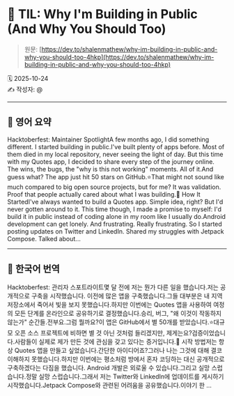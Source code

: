 # 📌 TIL: Why I'm Building in Public (And Why You Should Too)

> 원문: [https://dev.to/shalenmathew/why-im-building-in-public-and-why-you-should-too-4hkp](https://dev.to/shalenmathew/why-im-building-in-public-and-why-you-should-too-4hkp)

🗓 2025-10-24  
✍️ 작성자: @

---

## 🔹 영어 요약

Hacktoberfest: Maintainer SpotlightA few months ago, I did something different. I started building in public.I've built plenty of apps before. Most of them died in my local repository, never seeing the light of day. But this time with my Quotes app, I decided to share every step of the journey online. The wins, the bugs, the "why is this not working" moments. All of it.And guess what? The app just hit 50 stars on GitHub.⭐That might not sound like much compared to big open source projects, but for me? It was validation. Proof that people actually cared about what I was building.🚀 How It StartedI've always wanted to build a Quotes app. Simple idea, right? But I'd never gotten around to it. This time though, I made a promise to myself: I'd build it in public instead of coding alone in my room like I usually do.Android development can get lonely. And frustrating. Really frustrating. So I started posting updates on Twitter and LinkedIn. Shared my struggles with Jetpack Compose. Talked about...

---

## 🔸 한국어 번역

Hacktoberfest: 관리자 스포트라이트몇 달 전에 저는 뭔가 다른 일을 했습니다.저는 공개적으로 구축을 시작했습니다. 이전에 많은 앱을 구축했습니다.그들 대부분은 내 지역 저장소에서 죽어서 빛을 보지 못했습니다.하지만 이번에는 Quotes 앱을 사용하여 여정의 모든 단계를 온라인으로 공유하기로 결정했습니다.승리, 버그, "왜 이것이 작동하지 않는가" 순간들.전부요.그럼 뭘까요?이 앱은 GitHub에서 별 50개를 받았습니다.⭐대규모 오픈 소스 프로젝트에 비하면 별 것 아닌 것처럼 들리겠지만, 제게는요?검증이었습니다.사람들이 실제로 제가 만든 것에 관심을 갖고 있다는 증거입니다.🚀 시작 방법저는 항상 Quotes 앱을 만들고 싶었습니다.간단한 아이디어죠?그러나 나는 그것에 대해 결코 이해하지 못했습니다.하지만 이번에는 평소처럼 방에서 혼자 코딩하는 대신 공개적으로 구축하겠다는 다짐을 했습니다. Android 개발은 외로울 수 있습니다.그리고 실망 스럽습니다.정말 실망 스럽습니다.그래서 저는 Twitter와 LinkedIn에 업데이트를 게시하기 시작했습니다.Jetpack Compose와 관련된 어려움을 공유했습니다.이야기 한 ...

